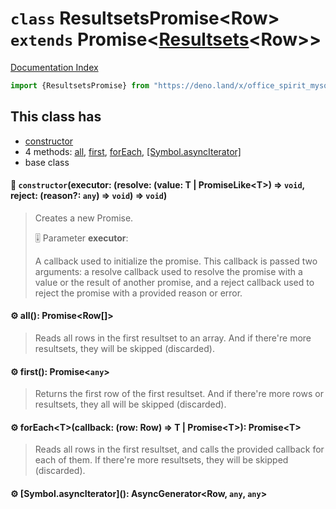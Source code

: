# `class` ResultsetsPromise\<Row> `extends` Promise\<[Resultsets](../class.Resultsets/README.md)\<Row>>

[Documentation Index](../README.md)

```ts
import {ResultsetsPromise} from "https://deno.land/x/office_spirit_mysql@v0.19.15/mod.ts"
```

## This class has

- [constructor](#-constructorexecutor-resolve-value-t--promiseliket--void-reject-reason-any--void--void)
- 4 methods:
[all](#-all-promiserow),
[first](#-first-promiseany),
[forEach](#-foreachtcallback-row-row--t--promiset-promiset),
[\[Symbol.asyncIterator\]](#-symbolasynciterator-asyncgeneratorrow-any-any)
- base class


#### 🔧 `constructor`(executor: (resolve: (value: T | PromiseLike\<T>) => `void`, reject: (reason?: `any`) => `void`) => `void`)

> Creates a new Promise.
> 
> 🎚️ Parameter **executor**:
> 
> A callback used to initialize the promise. This callback is passed two arguments:
> a resolve callback used to resolve the promise with a value or the result of another promise,
> and a reject callback used to reject the promise with a provided reason or error.



#### ⚙ all(): Promise\<Row\[]>

> Reads all rows in the first resultset to an array.
> And if there're more resultsets, they will be skipped (discarded).



#### ⚙ first(): Promise\<`any`>

> Returns the first row of the first resultset.
> And if there're more rows or resultsets, they all will be skipped (discarded).



#### ⚙ forEach\<T>(callback: (row: Row) => T | Promise\<T>): Promise\<T>

> Reads all rows in the first resultset, and calls the provided callback for each of them.
> If there're more resultsets, they will be skipped (discarded).



#### ⚙ \[Symbol.asyncIterator](): AsyncGenerator\<Row, `any`, `any`>



